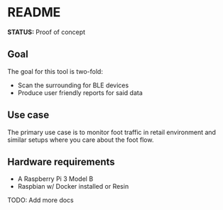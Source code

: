 # README

**STATUS:** Proof of concept

## Goal

The goal for this tool is two-fold:

 * Scan the surrounding for BLE devices
 * Produce user friendly reports for said data

## Use case

The primary use case is to monitor foot traffic in retail environment and similar setups where you care about the foot flow.

## Hardware requirements

 * A Raspberry Pi 3 Model B
 * Raspbian w/ Docker installed or Resin

TODO: Add more docs
